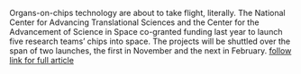 Organs-on-chips technology are about to take flight, literally. The National Center for Advancing Translational Sciences and the Center for the Advancement of Science in Space co-granted funding last year to launch five research teams’ chips into space. The projects will be shuttled over the span of two launches, the first in November and the next in February. [follow link for full article](https://www.genengnews.com/gen-exclusives/organs-on-chips-take-flight/77901115)
